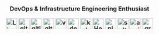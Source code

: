 
<!--### Hi there 👋

**philwelz/philwelz** is a ✨ _special_ ✨ repository because its `README.md` (this file) appears on your GitHub profile.

Here are some ideas to get you started:

- 🔭 I’m currently working on ...
- 🌱 I’m currently learning ...
- 👯 I’m looking to collaborate on ...
- 🤔 I’m looking for help with ...
- 💬 Ask me about ...
- 📫 How to reach me: ...
- 😄 Pronouns: ...
- ⚡ Fun fact: ...
-->

<h3 align="center">DevOps & Infrastructure Engineering Enthusiast
<br>
<p align="center">
 <img src="https://img.icons8.com/color/48/000000/linux.png" alt="Linux"  width="30" height="30" />
 <img src="https://img.icons8.com/color/48/000000/git.png" alt="git" width="30" height="30"/> 
 <img src="https://img.icons8.com/color/48/000000/gitlab.png" alt="gitlab" width="30" height="30"/>
 <img src="https://img.icons8.com/color/48/000000/github.png" alt="github" width="30" height="30"/>
 <img src="https://img.icons8.com/color/48/000000/vmware.png" alt="vmware" width="30" height="30"/>
 <img src="https://img.icons8.com/color/48/000000/docker.png" alt="docker"  width="30" height="30" /> 
 <img src="https://img.icons8.com/color/48/000000/kubernetes.svg" alt="kubernetes"  width="30" height="30" />
 <img src="https://helm.sh/img/helm.svg" alt="Helm" height="30" />
 <img src="https://upload.wikimedia.org/wikipedia/de/thumb/c/cb/Raspberry_Pi_Logo.svg/2000px-Raspberry_Pi_Logo.svg.png" alt="pi" width="30" height="30" /> 
 <img src="https://encrypted-tbn0.gstatic.com/images?q=tbn%3AANd9GcS9xa8hYh3Ct4jYGLwvHsic87Eakxdg8WtMlQ&usqp=CAU" alt="salt"  width="30" height="30" />
 <img src="https://encrypted-tbn0.gstatic.com/images?q=tbn%3AANd9GcSV-H6NstwGkcVFfNcRWrwRkExSloyF3I51oA&usqp=CAU" alt="ansible" height="30" /> 
 <img src="https://cdn.worldvectorlogo.com/logos/graylog.svg" alt="graylog" height="30" />  
 
</p>
